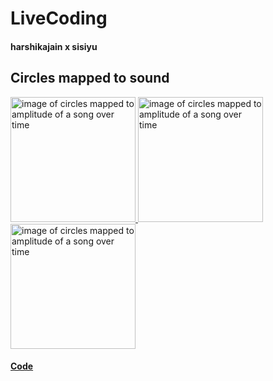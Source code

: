 # LiveCoding
#### harshikajain  x  sisiyu
## Circles mapped to  sound
<div class="row">
  
<a href=https://seaborn.pydata.org/examples/scatterplot_matrix.html>
<img src ="https://github.com/Harshikerfuffle/Live_Coding_Algo_Rave/blob/master/Images/bensound-amplitude%20mapping-colour.png" width="200" height="200" alt = "image of circles mapped to amplitude of a song over time"/>

<a href=https://seaborn.pydata.org/examples/scatterplot_matrix.html>
<img src ="https://github.com/Harshikerfuffle/Live_Coding_Algo_Rave/blob/master/Images/bensound-amplitude%20mapping-colour.png" width="200" height="200" alt = "image of circles mapped to amplitude of a song over time"/>

<a href=https://seaborn.pydata.org/examples/scatterplot_matrix.html>
<img src ="https://github.com/Harshikerfuffle/Live_Coding_Algo_Rave/blob/master/Images/bensound-amplitude%20mapping-colour.png" width="200" height="200" alt = "image of circles mapped to amplitude of a song over time"/>
</div>

#### [Code](https://github.com/Harshikerfuffle/Live_Coding_Algo_Rave/blob/master/Circles/CircleFlow_SoundMapping.pde)
